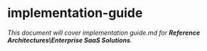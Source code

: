 # implementation-guide

_This document will cover implementation guide.md for **Reference Architectures\Enterprise SaaS Solutions**._
